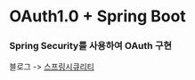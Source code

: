 # OAuth1.0 + Spring Boot

### Spring Security를 사용하여 OAuth 구현

블로그 -> [스프링시큐리티](https://suwon-blog.oopy.io/c4af846d-5a95-4131-99ae-6235d5154e2b)
